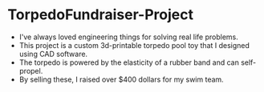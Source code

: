 # TorpedoFundraiser-Project
- I've always loved engineering things for solving real life problems. 
- This project is a custom 3d-printable torpedo pool toy that I designed using CAD software. 
- The torpedo is powered by the elasticity of a rubber band and can self-propel. 
- By selling these, I raised over $400 dollars for my swim team.  
